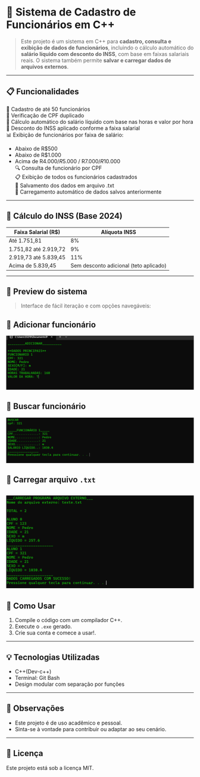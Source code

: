 # 💼 Sistema de Cadastro de Funcionários em C++

> Este projeto é um sistema em C++ para **cadastro, consulta e exibição de dados de funcionários**, incluindo o cálculo automático do **salário líquido com desconto do INSS**, com base em faixas salariais reais. O sistema também permite **salvar e carregar dados de arquivos externos**.
---

## 📋 Funcionalidades

🔢 Cadastro de até 50 funcionários  
🧾 Verificação de CPF duplicado  
🧮 Cálculo automático do salário líquido com base nas horas e valor por hora  
💸 Desconto do INSS aplicado conforme a faixa salarial  
📊 Exibição de funcionários por faixa de salário:  
  - Abaixo de R$500  
  - Abaixo de R$1.000  
  - Acima de R$4.000 / R$5.000 / R$7.000 / R$10.000  
🔍 Consulta de funcionário por CPF  
📋 Exibição de todos os funcionários cadastrados  
💾 Salvamento dos dados em arquivo .txt  
📂 Carregamento automático de dados salvos anteriormente  

---

## 🧾 Cálculo do INSS (Base 2024)

| Faixa Salarial (R$)         | Alíquota INSS |
|-----------------------------|---------------|
| Até 1.751,81                | 8%            |
| 1.751,82 até 2.919,72       | 9%            |
| 2.919,73 até 5.839,45       | 11%           |
| Acima de 5.839,45           | Sem desconto adicional (teto aplicado) |

---

## 📸 Preview do sistema
> Interface de fácil iteração e com opções navegáveis:

## 🪪 Adicionar funcionário
![Adicionar](img/preview-add.png)

## 🔎 Buscar funcionário
![Buscar](img/preview-buscar.png)

## 💾 Carregar arquivo `.txt`
![Carregar](img/preview-carregar.png)
---

## 📂 Como Usar

1. Compile o código com um compilador C++.
2. Execute o `.exe` gerado.
3. Crie sua conta e comece a usar!.

---

## 💡 Tecnologias Utilizadas

- C++(Dev-c++)
- Terminal: Git Bash
- Design modular com separação por funções

---

## 📌 Observações

- Este projeto é de uso acadêmico e pessoal.
- Sinta-se à vontade para contribuir ou adaptar ao seu cenário.

---

## 📝 Licença

Este projeto está sob a licença MIT.  